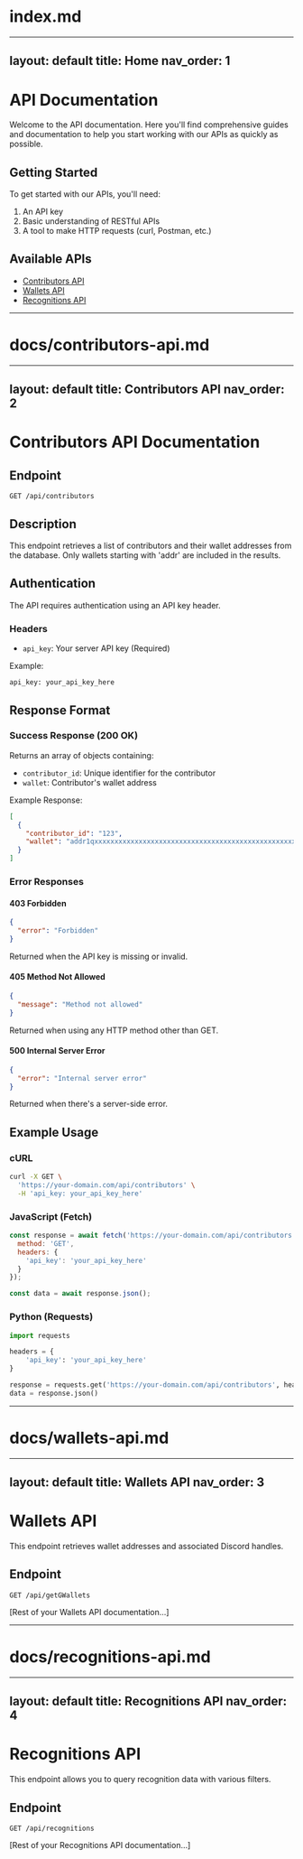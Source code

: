 # index.md
---
layout: default
title: Home
nav_order: 1
---

# API Documentation

Welcome to the API documentation. Here you'll find comprehensive guides and documentation to help you start working with our APIs as quickly as possible.

## Getting Started

To get started with our APIs, you'll need:

1. An API key
2. Basic understanding of RESTful APIs
3. A tool to make HTTP requests (curl, Postman, etc.)

## Available APIs

- [Contributors API](/docs/contributors-api)
- [Wallets API](/docs/wallets-api)
- [Recognitions API](/docs/recognitions-api)

---

# docs/contributors-api.md
---
layout: default
title: Contributors API
nav_order: 2
---

# Contributors API Documentation

## Endpoint
```
GET /api/contributors
```

## Description
This endpoint retrieves a list of contributors and their wallet addresses from the database. Only wallets starting with 'addr' are included in the results.

## Authentication
The API requires authentication using an API key header.

### Headers
- `api_key`: Your server API key (Required)

Example:
```
api_key: your_api_key_here
```

## Response Format

### Success Response (200 OK)
Returns an array of objects containing:
- `contributor_id`: Unique identifier for the contributor
- `wallet`: Contributor's wallet address

Example Response:
```json
[
  {
    "contributor_id": "123",
    "wallet": "addr1qxxxxxxxxxxxxxxxxxxxxxxxxxxxxxxxxxxxxxxxxxxxxxxxxxxxxxxxxxxx"
  }
]
```

### Error Responses

#### 403 Forbidden
```json
{
  "error": "Forbidden"
}
```
Returned when the API key is missing or invalid.

#### 405 Method Not Allowed
```json
{
  "message": "Method not allowed"
}
```
Returned when using any HTTP method other than GET.

#### 500 Internal Server Error
```json
{
  "error": "Internal server error"
}
```
Returned when there's a server-side error.

## Example Usage

### cURL
```bash
curl -X GET \
  'https://your-domain.com/api/contributors' \
  -H 'api_key: your_api_key_here'
```

### JavaScript (Fetch)
```javascript
const response = await fetch('https://your-domain.com/api/contributors', {
  method: 'GET',
  headers: {
    'api_key': 'your_api_key_here'
  }
});

const data = await response.json();
```

### Python (Requests)
```python
import requests

headers = {
    'api_key': 'your_api_key_here'
}

response = requests.get('https://your-domain.com/api/contributors', headers=headers)
data = response.json()
```

---

# docs/wallets-api.md
---
layout: default
title: Wallets API
nav_order: 3
---

# Wallets API

This endpoint retrieves wallet addresses and associated Discord handles.

## Endpoint

`GET /api/getGWallets`

[Rest of your Wallets API documentation...]

---

# docs/recognitions-api.md
---
layout: default
title: Recognitions API
nav_order: 4
---

# Recognitions API

This endpoint allows you to query recognition data with various filters.

## Endpoint

`GET /api/recognitions`

[Rest of your Recognitions API documentation...]